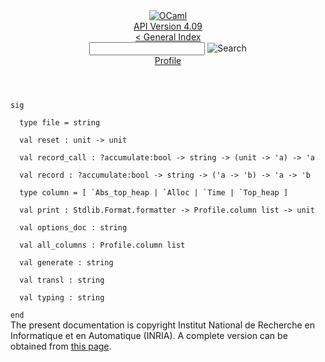 <!-- ((! set title API !)) ((! set documentation !)) ((! set api !)) ((! set nobreadcrumb !)) -->
<div class="api"><header><nav class="toc brand"><a class="brand" href="https://ocaml.org/"><img src="colour-logo-gray.svg" class="svg" alt="OCaml"></a></nav><nav class="toc"><div class="toc_version"><a href="/docs" id="version-select">API Version 4.09</a></div><a href="index.html">&lt; General Index</a><div class="api_search"><input type="text" name="apisearch" id="api_search" oninput="mySearch(false);" onkeypress="this.oninput();" onclick="this.oninput();" onpaste="this.oninput();">
<img src="search_icon.svg" alt="Search" class="svg" onclick="mySearch(false)"></div>
<div id="search_results"></div><div class="toc_title"><a href="Profile.html">Profile</a></div><ul></ul></nav></header>
<code class="code"><span class="keyword">sig</span><br>
&nbsp;&nbsp;<span class="keyword">type</span>&nbsp;file&nbsp;=&nbsp;string<br>
&nbsp;&nbsp;<span class="keyword">val</span>&nbsp;reset&nbsp;:&nbsp;unit&nbsp;<span class="keywordsign">-&gt;</span>&nbsp;unit<br>
&nbsp;&nbsp;<span class="keyword">val</span>&nbsp;record_call&nbsp;:&nbsp;?accumulate:bool&nbsp;<span class="keywordsign">-&gt;</span>&nbsp;string&nbsp;<span class="keywordsign">-&gt;</span>&nbsp;(unit&nbsp;<span class="keywordsign">-&gt;</span>&nbsp;<span class="keywordsign">'</span>a)&nbsp;<span class="keywordsign">-&gt;</span>&nbsp;<span class="keywordsign">'</span>a<br>
&nbsp;&nbsp;<span class="keyword">val</span>&nbsp;record&nbsp;:&nbsp;?accumulate:bool&nbsp;<span class="keywordsign">-&gt;</span>&nbsp;string&nbsp;<span class="keywordsign">-&gt;</span>&nbsp;(<span class="keywordsign">'</span>a&nbsp;<span class="keywordsign">-&gt;</span>&nbsp;<span class="keywordsign">'</span>b)&nbsp;<span class="keywordsign">-&gt;</span>&nbsp;<span class="keywordsign">'</span>a&nbsp;<span class="keywordsign">-&gt;</span>&nbsp;<span class="keywordsign">'</span>b<br>
&nbsp;&nbsp;<span class="keyword">type</span>&nbsp;column&nbsp;=&nbsp;[&nbsp;<span class="keywordsign">`</span><span class="constructor">Abs_top_heap</span>&nbsp;<span class="keywordsign">|</span>&nbsp;<span class="keywordsign">`</span><span class="constructor">Alloc</span>&nbsp;<span class="keywordsign">|</span>&nbsp;<span class="keywordsign">`</span><span class="constructor">Time</span>&nbsp;<span class="keywordsign">|</span>&nbsp;<span class="keywordsign">`</span><span class="constructor">Top_heap</span>&nbsp;]<br>
&nbsp;&nbsp;<span class="keyword">val</span>&nbsp;print&nbsp;:&nbsp;<span class="constructor">Stdlib</span>.<span class="constructor">Format</span>.formatter&nbsp;<span class="keywordsign">-&gt;</span>&nbsp;<span class="constructor">Profile</span>.column&nbsp;list&nbsp;<span class="keywordsign">-&gt;</span>&nbsp;unit<br>
&nbsp;&nbsp;<span class="keyword">val</span>&nbsp;options_doc&nbsp;:&nbsp;string<br>
&nbsp;&nbsp;<span class="keyword">val</span>&nbsp;all_columns&nbsp;:&nbsp;<span class="constructor">Profile</span>.column&nbsp;list<br>
&nbsp;&nbsp;<span class="keyword">val</span>&nbsp;generate&nbsp;:&nbsp;string<br>
&nbsp;&nbsp;<span class="keyword">val</span>&nbsp;transl&nbsp;:&nbsp;string<br>
&nbsp;&nbsp;<span class="keyword">val</span>&nbsp;typing&nbsp;:&nbsp;string<br>
<span class="keyword">end</span></code>
<div class="copyright">The present documentation is copyright Institut National de Recherche en Informatique et en Automatique (INRIA). A complete version can be obtained from <a href="http://caml.inria.fr/pub/docs/manual-ocaml/">this page</a>.</div></div>
